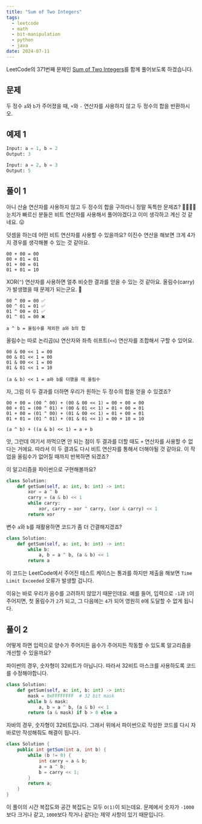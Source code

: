 ```yaml
---
title: "Sum of Two Integers"
tags:
  - leetcode
  - math
  - bit-manipulation
  - python
  - java
date: 2024-07-11
---
```


LeetCode의 371번째 문제인 [Sum of Two Integers](https://leetcode.com/problems/sum-of-two-integers/)를 함께 풀어보도록 하겠습니다.

## 문제

두 정수 `a`와 `b`가 주어졌을 때, `+`와 `-` 연산자를 사용하지 않고 두 정수의 합을 반환하시오.

## 예제 1

```py
Input: a = 1, b = 2
Output: 3
```

```py
Input: a = 2, b = 3
Output: 5
```

## 풀이 1

아니 산술 연산자를 사용하지 않고 두 정수의 합을 구하라니 정말 독특한 문제죠? 🤷‍♂️🤷‍♀️
눈치가 빠르신 분들은 비트 연산자를 사용해서 풀어야겠다고 이미 생각하고 계신 것 같네요. 😛

덧셈을 하는데 어떤 비트 연산자를 사용할 수 있을까요?
이진수 연산을 해보면 크게 4가지 경우를 생각해볼 수 있는 것 같아요.

```
00 + 00 = 00
00 + 01 = 01
01 + 00 = 01
01 + 01 = 10
```

XOR(`^`) 연산자를 사용하면 얼추 비슷한 결과를 얻을 수 있는 것 같아요.
올림수(carry)가 발생했을 때 문제가 되는군요. 🤔

```
00 ^ 00 = 00 ✅
00 ^ 01 = 01 ✅
01 ^ 00 = 01 ✅
01 ^ 01 = 00 ❌
```

```
a ^ b = 올림수를 제외한 a와 b의 합
```

올림수는 따로 논리곱(`&`) 연산자와 좌측 쉬프트(`<<`) 연산자를 조합해서 구할 수 있어요.

```
00 & 00 << 1 = 00
00 & 01 << 1 = 00
01 & 00 << 1 = 00
01 & 01 << 1 = 10
```

```
(a & b) << 1 = a와 b를 더했을 때 올림수
```

자, 그럼 이 두 결과를 더하면 우리가 원하는 두 정수의 합을 얻을 수 있겠죠?

```
00 + 00 = (00 ^ 00) + (00 & 00 << 1) = 00 + 00 = 00
00 + 01 = (00 ^ 01) + (00 & 01 << 1) = 01 + 00 = 01
01 + 00 = (01 ^ 00) + (01 & 00 << 1) = 01 + 00 = 01
01 + 01 = (01 ^ 01) + (01 & 01 << 1) = 00 + 10 = 10
```

```
(a ^ b) + ((a & b) << 1) = a + b
```

앗, 그런데 여기서 까먹으면 안 되는 점이 두 결과를 더할 때도 `+` 연산자를 사용할 수 없다는 거에요.
따라서 이 두 결과도 다시 비트 연산자를 통해서 더해야될 것 같아요.
이 작업을 올림수가 없어질 때까지 반복하면 되겠죠?

이 알고리즘을 파이썬으로 구현해볼까요?

```py
class Solution:
    def getSum(self, a: int, b: int) -> int:
        xor = a ^ b
        carry = (a & b) << 1
        while carry:
            xor, carry = xor ^ carry, (xor & carry) << 1
        return xor
```

변수 `a`와 `b`를 재활용하면 코드가 좀 더 간결해지겠죠?

```py
class Solution:
    def getSum(self, a: int, b: int) -> int:
        while b:
            a, b = a ^ b, (a & b) << 1
        return a
```

이 코드는 LeetCode에서 주어진 테스트 케이스는 통과를 하지만 제출을 해보면 `Time Limit Exceeded` 오류가 발생할 겁니다.

이유는 바로 우리가 음수를 고려하지 않았기 때문인데요.
예를 들어, 입력으로 `-1`과 `1`이 주어지면, 첫 올림수가 `2`가 되고, 그 다음에는 `4`가 되어 영원히 `0`에 도달할 수 없게 됩니다.

## 풀이 2

어떻게 하면 입력으로 양수가 주어지든 음수가 주어지든 작동할 수 있도록 알고리즘을 개선할 수 있을까요?

파이썬의 경우, 숫자형이 32비트가 아닙니다.
따라서 32비트 마스크를 사용하도록 코드를 수정해야합니다.

```py
class Solution:
    def getSum(self, a: int, b: int) -> int:
        mask = 0xFFFFFFFF  # 32 bit mask
        while b & mask:
            a, b = a ^ b, (a & b) << 1
        return (a & mask) if b > 0 else a
```

자바의 경우, 숫자형이 32비트입니다.
그래서 위에서 파이썬으로 작성한 코드를 다시 자바로만 작성해줘도 해결이 됩니다.

```java
class Solution {
    public int getSum(int a, int b) {
        while (b != 0) {
            int carry = a & b;
            a = a ^ b;
            b = carry << 1;
        }
        return a;
    }
}
```

이 풀이의 시간 복잡도와 공간 복잡도는 모두 `O(1)`이 되는데요.
문제에서 숫자가 `-1000`보다 크거나 같고, `1000`보다 작거나 같다는 제약 사항이 있기 때문입니다.
